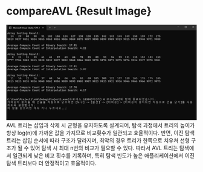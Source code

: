 #  compareAVL {Result Image}
![](./image16.png)
AVL 트리는 삽입과 삭제 시 균형을 유지하도록 설계되어, 탐색 과정에서 트리의 높이가 항상 log(n)에 가까운 값을 가지므로 
비교횟수가 일관되고 효율적이다. 반면, 이진 탐색 트리는 삽입 순서에 따라 구조가 달라지며, 최악의 경우 트리가 한쪽으로 치우쳐
선형 구조가 될 수 있어 탐색 시 최대 n번의 비교가 필요할 수 있다. 따라서 AVL 트리는 탐색에서 일관되게 낮은 비교 횟수를 기록하며, 
특히 탐색 빈도가 높은 애플리케이션에서 이진 탐색 트리보다 더 안정적이고 효율적이다.
